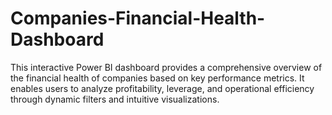 # Companies-Financial-Health-Dashboard
This interactive Power BI dashboard provides a comprehensive overview of the financial health of companies based on key performance metrics. It enables users to analyze profitability, leverage, and operational efficiency through dynamic filters and intuitive visualizations.

